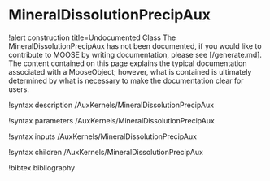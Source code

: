 <!-- MOOSE Documentation Stub: Remove this when content is added. -->

# MineralDissolutionPrecipAux

!alert construction title=Undocumented Class
The MineralDissolutionPrecipAux has not been documented, if you would like to contribute to MOOSE by
writing documentation, please see [/generate.md]. The content contained on this page explains
the typical documentation associated with a MooseObject; however, what is contained is ultimately
determined by what is necessary to make the documentation clear for users.

!syntax description /AuxKernels/MineralDissolutionPrecipAux

!syntax parameters /AuxKernels/MineralDissolutionPrecipAux

!syntax inputs /AuxKernels/MineralDissolutionPrecipAux

!syntax children /AuxKernels/MineralDissolutionPrecipAux

!bibtex bibliography
